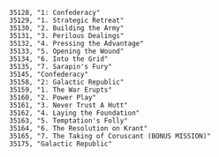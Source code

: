 ﻿```text
35128, "1: Confederacy"
35129, "1. Strategic Retreat"
35130, "2. Building the Army"
35131, "3. Perilous Dealings"
35132, "4. Pressing the Advantage"
35133, "5. Opening the Wound"
35134, "6. Into the Grid"
35135, "7. Sarapin's Fury"
35145, "Confederacy"
35158, "2: Galactic Republic"
35159, "1. The War Erupts"
35160, "2. Power Play"
35161, "3. Never Trust A Hutt"
35162, "4. Laying the Foundation"
35163, "5. Temptation's Folly"
35164, "6. The Resolution on Krant"
35165, "7. The Taking of Coruscant (BONUS MISSION)"
35175, "Galactic Republic"
```